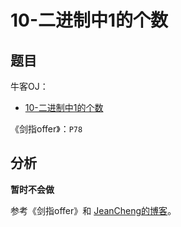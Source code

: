 # 10-二进制中1的个数

## 题目

牛客OJ：
- [10-二进制中1的个数](https://www.nowcoder.com/practice/8ee967e43c2c4ec193b040ea7fbb10b8?tpId=13&tqId=11164&tPage=1&rp=1&ru=%2Fta%2Fcoding-interviews&qru=%2Fta%2Fcoding-interviews%2Fquestion-ranking)


《剑指offer》：`P78`

## 分析

**暂时不会做**

参考《剑指offer》和 [JeanCheng的博客](http://blog.csdn.net/gatieme/article/details/51122144)。